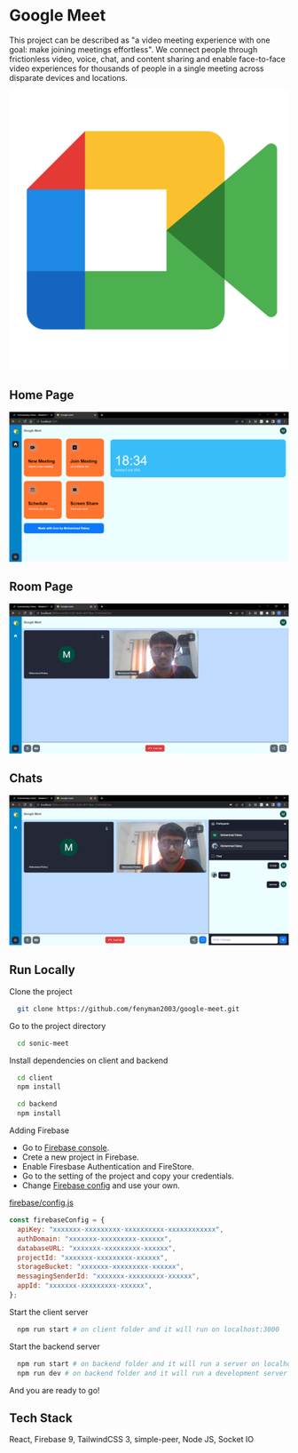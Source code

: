 # Google Meet

This project can be described as "a video meeting experience with one goal: make joining meetings effortless". We connect people through frictionless video, voice, chat, and content sharing and enable face-to-face video experiences for thousands of people in a single meeting across disparate devices and locations.

![Google Meet](/screenshots/logo.png)

## Home Page

![Home Page](/screenshots/home.png)

## Room Page

![Explore](/screenshots/meeting.png)
## Chats
![Explore2](/screenshots/chat.png)

## Run Locally

Clone the project

```bash
  git clone https://github.com/fenyman2003/google-meet.git
```

Go to the project directory

```bash
  cd sonic-meet
```

Install dependencies on client and backend

```bash
  cd client
  npm install
```

```bash
  cd backend
  npm install
```

Adding Firebase

- Go to [Firebase console](https://console.firebase.google.com/).
- Crete a new project in Firebase.
- Enable Firesbase Authentication and FireStore.
- Go to the setting of the project and copy your credentials.
- Change [Firebase config](/client/src/firebase/config.js) and use your own.

[firebase/config.js](/client/src/firebase/config.js)

```js
const firebaseConfig = {
  apiKey: "xxxxxxx-xxxxxxxxx-xxxxxxxxxx-xxxxxxxxxxxx",
  authDomain: "xxxxxxx-xxxxxxxxx-xxxxxx",
  databaseURL: "xxxxxxx-xxxxxxxxx-xxxxxx",
  projectId: "xxxxxxx-xxxxxxxxx-xxxxxx",
  storageBucket: "xxxxxxx-xxxxxxxxx-xxxxxx",
  messagingSenderId: "xxxxxxx-xxxxxxxxx-xxxxxx",
  appId: "xxxxxxx-xxxxxxxxx-xxxxxx",
};
```

Start the client server

```bash
  npm run start # on client folder and it will run on localhost:3000
```

Start the backend server

```bash
  npm run start # on backend folder and it will run a server on localhost:5000
  npm run dev # on backend folder and it will run a development server on localhost:5000
```

And you are ready to go!

## Tech Stack

React, Firebase 9, TailwindCSS 3, simple-peer, Node JS, Socket IO


